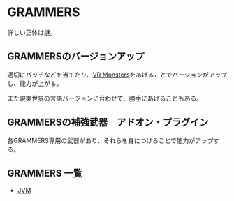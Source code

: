 GRAMMERS
========

詳しい正体は謎。

GRAMMERSのバージョンアップ
--------

適切にパッチなどを当てたり、[VR Monsters](./overview.gr.md)をあげることでバージョンがアップし、能力が上がる。

また現実世界の言語バージョンに合わせて、勝手にあげることもある。


GRAMMERSの補強武器　アドオン・プラグイン
-----------

各GRAMMERS専用の武器があり、それらを身につけることで能力がアップする。


GRAMMERS 一覧
--------




* [JVM](./Sun/profile.gr.md)

